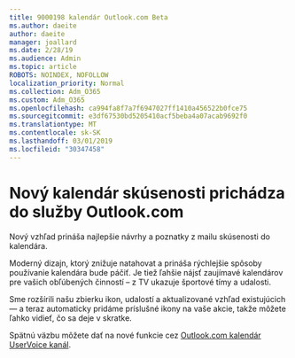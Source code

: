 ```yaml
---
title: 9000198 kalendár Outlook.com Beta
ms.author: daeite
author: daeite
manager: joallard
ms.date: 2/28/19
ms.audience: Admin
ms.topic: article
ROBOTS: NOINDEX, NOFOLLOW
localization_priority: Normal
ms.collection: Adm_O365
ms.custom: Adm_O365
ms.openlocfilehash: ca994fa8f7a7f6947027ff1410a456522b0fce75
ms.sourcegitcommit: e3df67530bd5205410acf5beba4a07acab9692f0
ms.translationtype: MT
ms.contentlocale: sk-SK
ms.lasthandoff: 03/01/2019
ms.locfileid: "30347458"
---
```

# <a name="new-calendar-experiences-coming-to-outlookcom"></a>Nový kalendár skúsenosti prichádza do služby Outlook.com

Nový vzhľad prináša najlepšie návrhy a poznatky z mailu skúsenosti do kalendára.

Moderný dizajn, ktorý znižuje natahovat a prináša rýchlejšie spôsoby používanie kalendára bude páčiť. Je tiež ľahšie nájsť zaujímavé kalendárov pre vašich obľúbených činností – z TV ukazuje športové tímy a udalosti.

Sme rozšírili našu zbierku ikon, udalostí a aktualizované vzhľad existujúcich — a teraz automaticky pridáme príslušné ikony na vaše akcie, takže môžete ľahko vidieť, čo sa deje v skratke.

Spätnú väzbu môžete dať na nové funkcie cez [Outlook.com kalendár UserVoice kanál](https://outlook.uservoice.com/forums/601444-new-experiences-in-outlook-com?category_id=209197).